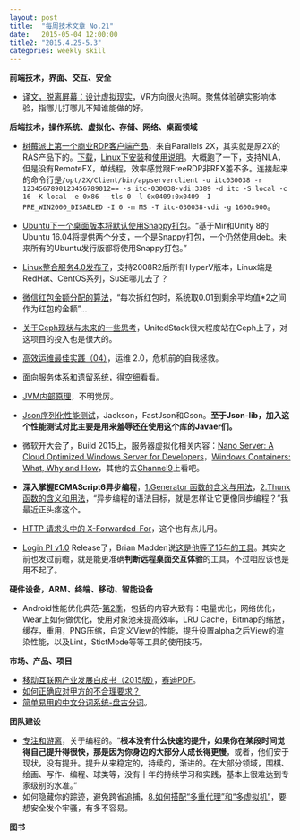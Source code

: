 ```yaml
---
layout: post
title:  "每周技术文章 No.21"
date:   2015-05-04 12:00:00
title2: "2015.4.25-5.3"
categories: weekly skill
---
```

**前端技术，界面、交互、安全**

* [译文，脱离屏幕：设计虚拟现实](http://www.aliued.cn/2015/04/25/%E3%80%90%E8%AF%91%E6%96%87%E3%80%91%E8%84%B1%E7%A6%BB%E5%B1%8F%E5%B9%95%EF%BC%9A%E8%AE%BE%E8%AE%A1%E8%99%9A%E6%8B%9F%E7%8E%B0%E5%AE%9E.html)，VR方向很火热啊。聚焦体验确实影响体验，指哪儿打哪儿不知谁能做的好。

**后端技术，操作系统、虚拟化、存储、网络、桌面领域**

* [树莓派上第一个商业RDP客户端产品](http://arstechnica.com/information-technology/2015/04/29/raspberry-pi-gets-a-remote-windows-desktop-client-from-parallels/)，来自Parallels 2X，其实就是原2X的RAS产品下的。[下载](http://www.2x.com/rdp-client/downloadlinks/)，[Linux下安装](http://www.2x.com/support/ras-documentation/2x-client-linux/installing/)和[使用说明](http://www.2x.com/support/ras-documentation/2x-client-linux/using-2x-client/)。大概跑了一下，支持NLA，但是没有RemoteFX，单线程，效率感觉跟FreeRDP非RFX差不多。连接起来的命令行是`/opt/2X/Client/bin/appserverclient -u itc030038 -r 1234567890123456789012== -s itc-030038-vdi:3389 -d itc -S local -c 16 -K local -e 0x86 --tls 0 -l 0x0409:0x0409 -I PRE_WIN2000_DISABLED -I 0 -m MS -T itc-030038-vdi -g 1600x900`。
* [Ubuntu下一个桌面版本将默认使用Snappy打包](http://www.solidot.org/story?sid=43862)。“基于Mir和Unity 8的Ubuntu 16.04将提供两个分支，一个是Snappy打包，一个仍然使用deb。未来所有的Ubuntu发行版都将使用Snappy打包。”
* [Linux整合服务4.0发布了](http://blogs.technet.com/b/virtualization/archive/2015/05/01/linux-integration-services-4-0-announcement.aspx)，支持2008R2后所有HyperV版本，Linux端是RedHat、CentOS系列，SuSE哪儿去了？
* [微信红包金额分配的算法](http://timyang.net/architecture/wechat-red-packet/)，“每次拆红包时，系统取0.01到剩余平均值*2之间作为红包的金额”...
* [关于Ceph现状与未来的一些思考](https://www.ustack.com/blog/sikao/)，UnitedStack很大程度站在Ceph上了，对这项目的投入也是很大的。
* [高效运维最佳实践（04）](http://www.infoq.com/cn/articles/effective-ops-part-04)，运维 2.0，危机前的自我拯救。
* [面向服务体系和遗留系统](http://www.infoq.com/cn/articles/service-oriented-architecture-and-legacy-systems)，得空细看看。
* [JVM内部原理](http://ifeve.com/jvm-internals/)，不明觉厉。
* [Json序列化性能测试](http://dongliu.net/post/622456)，Jackson，FastJson和Gson。**至于Json-lib，加入这个性能测试对比主要是用来羞辱还在使用这个库的Javaer们。**

* 微软开大会了，Build 2015上，服务器虚拟化相关内容：[Nano Server: A Cloud Optimized Windows Server for Developers](http://channel9.msdn.com/Events/Build/2015/2-755)，[Windows Containers: What, Why and How](http://channel9.msdn.com/Events/Build/2015/2-704)，其他的去[Channel9](http://channel9.msdn.com/Events/Build/2015)上看吧。
* **深入掌握ECMAScript6异步编程**，[1.Generator 函数的含义与用法](http://www.ruanyifeng.com/blog/2015/04/generator.html)，[2.Thunk 函数的含义和用法](http://www.ruanyifeng.com/blog/2015/05/thunk.html)，“异步编程的语法目标，就是怎样让它更像同步编程？”我最近正头疼这个。
* [HTTP 请求头中的 X-Forwarded-For](https://www.imququ.com/post/x-forwarded-for-header-in-http.html)，这个也有点儿用。
* [Login PI v1.0](http://vmblog.com/archive/2015/04/28/login-pi-v1-0-releases-with-fanfare.aspx#.VUb6gCGqqE0) Release了，Brian Madden说[这是他等了15年的工具](https://www.brianmadden.com/blogs/brianmadden/archive/2015/04/30/login-pi-is-the-most-brilliant-monitoring-product-that-i-ve-been-waiting-15-years-for.aspx)。其实之前也发过前瞻，就是能更准确**判断远程桌面交互体验**的工具，不过咱应该也是用不起了。

**硬件设备，ARM、终端、移动、智能设备**

* Android性能优化典范-[第2季](http://hukai.me/android-performance-patterns-season-2/)，包括的内容大致有：电量优化，网络优化，Wear上如何做优化，使用对象池来提高效率，LRU Cache，Bitmap的缩放，缓存，重用，PNG压缩，自定义View的性能，提升设置alpha之后View的渲染性能，以及Lint，StictMode等等工具的使用技巧。

**市场、产品、项目**

* [移动互联网产业发展白皮书（2015版）](http://blog.sina.com.cn/s/blog_4a78b4ee0102vjq5.html)，[赛迪PDF](http://www.ccidthinktank.com/uploads/soft/150421/INTERNET.pdf)。
* [如何正确应对甲方的不合理要求？](http://www.uisdc.com/deal-with-unreasonable-requirement)
* [简单易用的中文分词系统-盘古分词](http://www.kai-zhou.com/easy-to-use-chinese-word-pangea-word/)。

**团队建设**

* [专注和游离](http://macshuo.com/?p=1307)，关于编程的。“**根本没有什么快速的提升，如果你在某段时间觉得自己提升得很快，那是因为你身边的大部分人成长得更慢**，或者，他们安于现状，没有提升。提升从来稳定的，持续的，渐进的。在大部分领域，围棋、绘画、写作、编程、球类等，没有十年的持续学习和实践，基本上很难达到专家级别的水准。”
* 如何隐藏你的踪迹，避免跨省追捕，[8.如何搭配“多重代理”和“多虚拟机”](http://program-think.blogspot.com/2015/04/howto-cover-your-tracks-8.html)，要想安全发个牢骚，有多不容易。


**图书**




